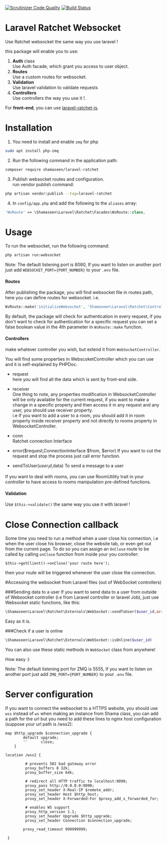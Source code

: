 [![Scrutinizer Code Quality](https://scrutinizer-ci.com/g/mshamaseen/laravel-ratchet/badges/quality-score.png?b=master)](https://scrutinizer-ci.com/g/mshamaseen/laravel-ratchet/?branch=master)
[![Build Status](https://scrutinizer-ci.com/g/mshamaseen/laravel-ratchet/badges/build.png?b=master)](https://scrutinizer-ci.com/g/mshamaseen/laravel-ratchet/build-status/master)


# Laravel Ratchet Websocket
Use Ratchet websocket the same way you use laravel !

this package will enable you to use:

1. **Auth** class \
    Use Auth facade, which grant you access to user object.
2. **Routes** \
    Use a custom routes for websocket.
3. **Validation** \
Use laravel validation to validate requests
4. **Controllers** \
Use controllers the way you use it !.

For **front-end**, you can use [laravel-ratchet-js](https://github.com/mshamaseen/laravel-ratchet-js).
# Installation

1. You need to install and enable `zmq` for php
```bash
sudo apt install php-zmq
```

2. Run the following command in the application path:
```bash
composer require shamaseen/laravel-ratchet
```

3. Publish websocket routes and configuration. \
run vendor publish command:
```bash
php artisan vendor:publish --tag=laravel-ratchet
```

4. In `config/app.php` and add the following to the `aliases` array:

```php
'WsRoute' => \Shamaseen\Laravel\Ratchet\Facades\WsRoute::class,
```

# Usage
To run the websocket, run the following command:

```bash
php artisan run:websocket
```
Note: The default listening port is 8080, If you want to listen on another port just add `WEBSOCKET_PORT={PORT_NUMBER}` to your `.env` file.

#### Routes
After publishing the package, you will find websocket file in routes path, here you can define routes for websocket.
i.e.
```php
WsRoute::make('initializeWebsocket', 'Shamaseen\Laravel\Ratchet\Controllers\InitializeController', 'index');
```

By default, the package will check for authentication in every request, if you don't want to check for authentication for a specific request you can set a false boolean value in the 4th parameter in `WsRoute::make` function.

#### Controllers
make whatever controller you wish, but extend it from `WebSocketController`.

You will find some properties in WebscoketController which you can use and it is self-explained by PHPDoc.

* request \
here you will find all the data which is sent by front-end  side.

* receiver \
One thing to note, any properties modification in WebsocketController will be only available for the current request, if you want to make a change in a specific property and then access it in any request and any user, you should use receiver property. \
i.e If you want to add a user to a room, you should add it in room property inside receiver property and not directly to rooms property in WebsocketController.

* conn \
Ratchet connection Interface

* error($request,ConnectionInterface $from, $error)
If you want to cut the request and stop the process just call error function.

* sendToUser($user_id,$data)
To send a message to a user

If you want to deal with rooms, you can use RoomUtility trait in your controller to have access to rooms manipulation pre-defined functions. 

#### Validation
Use `$this->validate()` the same way you use it with laravel !

# Close Connection callback
Some time you need to run a method when a user close his connection, i.e when the user close his browser, close the website tab, or even get out from the current page.
To do so you can assign an `OnClose` route to be called by calling `onClose` function from inside your you controller:

``
$this->getClient()->onClose('your route here');
``

then your route will be triggered whenever the user close the connection.


#Accessing the websocket from Laravel files (out of WebSocket controllers)

###Sending data to a user 
If you want to send data to a user from outside of Websocket controller (i.e from Laravel controller or laravel Job), just use Websocket static functions, like this:
```php
\Shamaseen\Laravel\Ratchet\Externals\WebSocket::sendToUser($user_id,array $data))
```

Easy as it is.

###Check if a user is online
```php
\Shamaseen\Laravel\Ratchet\Externals\WebSocket::isOnline($user_id)
```

You can also use these static methods in ``WebSocket`` class from anywhere!
 
How easy :)

Note: The default listening port for ZMQ is 5555, If you want to listen on another port just add `ZMQ_PORT={PORT_NUMBER}` to your `.env` file.

# Server configuration
If you want to connect the websocket to a HTTPS website,
 you should use `wss` instead of `ws` when making an instance from Shama class, you can add a path for the url but you need to add these lines to nginx host configuration (suppose your url path is /wss2):
```
map $http_upgrade $connection_upgrade {
        default upgrade;
        ''      close;
    }

location /wss2 {
 
         # prevents 502 bad gateway error
         proxy_buffers 8 32k;
         proxy_buffer_size 64k;
 
         # redirect all HTTP traffic to localhost:9090;
         proxy_pass http://0.0.0.0:9090;
         proxy_set_header X-Real-IP $remote_addr;
         proxy_set_header Host $http_host;
         proxy_set_header X-Forwarded-For $proxy_add_x_forwarded_for;
 
         # enables WS support
         proxy_http_version 1.1;
         proxy_set_header Upgrade $http_upgrade;
         proxy_set_header Connection $connection_upgrade;
 
        proxy_read_timeout 999999999;
 
 }
```
